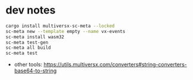# dev notes

```bash
cargo install multiversx-sc-meta --locked
sc-meta new --template empty --name vx-events
sc-meta install wasm32
sc-meta test-gen
sc-meta all build
sc-meta test
```

- other tools: https://utils.multiversx.com/converters#string-converters-base64-to-string
